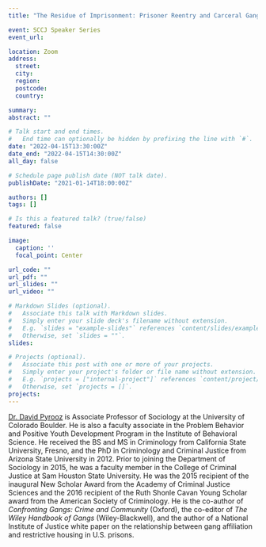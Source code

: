 ```yaml
---
title: "The Residue of Imprisonment: Prisoner Reentry and Carceral Gang Spillover"

event: SCCJ Speaker Series
event_url: 

location: Zoom
address:
  street: 
  city: 
  region: 
  postcode: 
  country: 

summary: 
abstract: ""

# Talk start and end times.
#   End time can optionally be hidden by prefixing the line with `#`.
date: "2022-04-15T13:30:00Z"
date_end: "2022-04-15T14:30:00Z"
all_day: false

# Schedule page publish date (NOT talk date).
publishDate: "2021-01-14T18:00:00Z"

authors: []
tags: []

# Is this a featured talk? (true/false)
featured: false

image:
  caption: ''
  focal_point: Center

url_code: ""
url_pdf: ""
url_slides: ""
url_video: ""

# Markdown Slides (optional).
#   Associate this talk with Markdown slides.
#   Simply enter your slide deck's filename without extension.
#   E.g. `slides = "example-slides"` references `content/slides/example-slides.md`.
#   Otherwise, set `slides = ""`.
slides:

# Projects (optional).
#   Associate this post with one or more of your projects.
#   Simply enter your project's folder or file name without extension.
#   E.g. `projects = ["internal-project"]` references `content/project/deep-learning/index.md`.
#   Otherwise, set `projects = []`.
projects:
---
```


[Dr. David Pyrooz](https://www.colorado.edu/sociology/our-people/david-pyrooz) is Associate Professor of Sociology at the University of Colorado Boulder. He is also a faculty associate in the Problem Behavior and Positive Youth Development Program in the Institute of Behavioral Science. He received the BS and MS in Criminology from California State University, Fresno, and the PhD in Criminology and Criminal Justice from Arizona State University in 2012. Prior to joining the Department of Sociology in 2015, he was a faculty member in the College of Criminal Justice at Sam Houston State University. He was the 2015 recipient of the inaugural New Scholar Award from the Academy of Criminal Justice Sciences and the 2016 recipient of the Ruth Shonle Cavan Young Scholar award from the American Society of Criminology. He is the co-author of *Confronting Gangs: Crime and Community* (Oxford), the co-editor of *The Wiley Handbook of Gangs* (Wiley-Blackwell), and the author of a National Institute of Justice white paper on the relationship between gang affiliation and restrictive housing in U.S. prisons.
